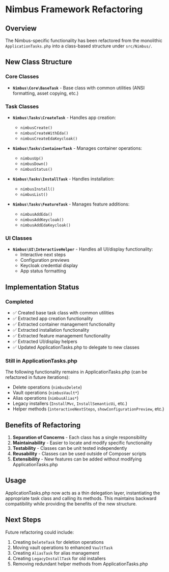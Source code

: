 # Nimbus Framework Refactoring

## Overview
The Nimbus-specific functionality has been refactored from the monolithic `ApplicationTasks.php` into a class-based structure under `src/Nimbus/`.

## New Class Structure

### Core Classes
- **`Nimbus\Core\BaseTask`** - Base class with common utilities (ANSI formatting, asset copying, etc.)

### Task Classes
- **`Nimbus\Tasks\CreateTask`** - Handles app creation:
  - `nimbusCreate()`
  - `nimbusCreateWithEda()`
  - `nimbusCreateEdaKeycloak()`

- **`Nimbus\Tasks\ContainerTask`** - Manages container operations:
  - `nimbusUp()`
  - `nimbusDown()`
  - `nimbusStatus()`

- **`Nimbus\Tasks\InstallTask`** - Handles installation:
  - `nimbusInstall()`
  - `nimbusList()`

- **`Nimbus\Tasks\FeatureTask`** - Manages feature additions:
  - `nimbusAddEda()`
  - `nimbusAddKeycloak()`
  - `nimbusAddEdaKeycloak()`

### UI Classes
- **`Nimbus\UI\InteractiveHelper`** - Handles all UI/display functionality:
  - Interactive next steps
  - Configuration previews
  - Keycloak credential display
  - App status formatting

## Implementation Status

### Completed
- ✅ Created base task class with common utilities
- ✅ Extracted app creation functionality
- ✅ Extracted container management functionality
- ✅ Extracted installation functionality
- ✅ Extracted feature management functionality
- ✅ Extracted UI/display helpers
- ✅ Updated ApplicationTasks.php to delegate to new classes

### Still in ApplicationTasks.php
The following functionality remains in ApplicationTasks.php (can be refactored in future iterations):
- Delete operations (`nimbusDelete`)
- Vault operations (`nimbusVault*`)
- Alias operations (`nimbusAlias*`)
- Legacy installers (`InstallMvc`, `InstallSemanticUi`, etc.)
- Helper methods (`interactiveNextSteps`, `showConfigurationPreview`, etc.)

## Benefits of Refactoring
1. **Separation of Concerns** - Each class has a single responsibility
2. **Maintainability** - Easier to locate and modify specific functionality
3. **Testability** - Classes can be unit tested independently
4. **Reusability** - Classes can be used outside of Composer scripts
5. **Extensibility** - New features can be added without modifying ApplicationTasks.php

## Usage
ApplicationTasks.php now acts as a thin delegation layer, instantiating the appropriate task class and calling its methods. This maintains backward compatibility while providing the benefits of the new structure.

## Next Steps
Future refactoring could include:
1. Creating `DeleteTask` for deletion operations
2. Moving vault operations to enhanced `VaultTask`
3. Creating `AliasTask` for alias management
4. Creating `LegacyInstallTask` for old installers
5. Removing redundant helper methods from ApplicationTasks.php